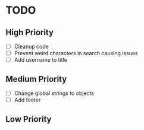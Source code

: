 # TODO

## High Priority

- [ ] Cleanup code
- [ ] Prevent weird characters in search causing issues
- [ ] Add username to title

## Medium Priority

- [ ] Change global strings to objects
- [ ] Add footer

## Low Priority
